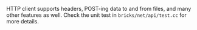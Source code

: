 HTTP client supports headers, POST-ing data to and from files, and many other features as well. Check the unit test in `bricks/net/api/test.cc` for more details.
